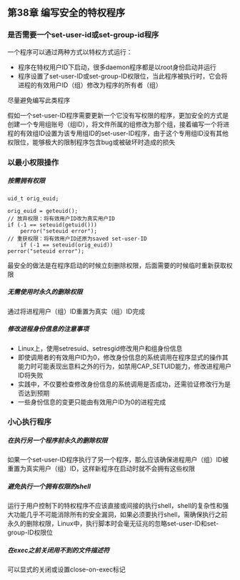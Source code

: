 ## 第38章 编写安全的特权程序

### 是否需要一个set-user-id或set-group-id程序

一个程序可以通过两种方式以特权方式运行：

* 程序在特权用户ID下启动，很多daemon程序都是以root身份启动并运行
* 程序设置了set-user-ID或set-group-ID权限位，当此程序被执行时，它会将进程的有效用户ID（组）修改为程序的所有者（组）

尽量避免编写此类程序

假如一个set-user-ID程序需要更新一个它没有写权限的程序，更加安全的方式是创建一个专用组账号（组ID），将文件所属的组修改为那个组，接着编写一个将进程的有效组ID设置为该专用组ID的set-user-ID程序，由于这个专用组ID没有其他权限位，能够极大的限制程序包含bug或被破坏时造成的损失

### 以最小权限操作

##### 按需拥有权限

```
uid_t orig_euid;

orig_euid = geteuid();
// 放弃权限：将有效用户ID改为真实用户ID
if (-1 == seteuid(getuid()))
    perror("seteuid error");
// 重获权限：将有效用户ID还原为saved set-user-ID
    if (-1 == seteuid(orig_euid))
perror("seteuid error");
```

最安全的做法是在程序启动的时候立刻删除权限，后面需要的时候临时重新获取权限

##### 无需使用时永久的删除权限

通过将进程用户（组）ID重置为真实（组）ID完成

##### 修改进程身份信息的注意事项

* Linux上，使用setresuid、setresgid修改用户和组身份信息
* 即使调用者的有效用户ID为0，修改身份信息的系统调用在程序显式的操作其能力时可能表现出意料之外的行为，如禁用CAP_SETUID能力，修改进程用户ID将失败
* 实践中，不仅要检查修改身份信息的系统调用是否成功，还需验证修改行为是否达到预期
* 一些身份信息的变更只能由有效用户ID为0的进程完成

### 小心执行程序

##### 在执行另一个程序前永久的删除权限

如果一个set-user-ID程序执行了另一个程序，那么应该确保进程用户（组）ID被重置为真实用户（组）ID，这样新程序在启动时就不会拥有这些权限

##### 避免执行一个拥有权限的shell

运行于用户控制下的特权程序不应该直接或间接的执行shell，shell的复杂性和强大功能几乎不可能消除所有的安全漏洞，如果必须要执行shell，需确保执行之前永久的删除权限，Linux中，执行脚本时会毫无征兆的忽略set-user-ID和set-group-ID权限位

##### 在exec之前关闭用不到的文件描述符

可以显式的关闭或设置close-on-exec标记

